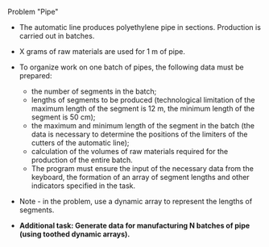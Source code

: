 Problem "Pipe"

- The automatic line produces polyethylene pipe in sections. Production is
  carried out in batches.
- X grams of raw materials are used for 1 m of pipe.
- To organize work on one batch of pipes, the following data must be prepared:

  - the number of segments in the batch;
  - lengths of segments to be produced (technological limitation of the maximum
    length of the segment is 12 m, the minimum length of the segment is 50 cm);
  - the maximum and minimum length of the segment in the batch (the data is
    necessary to determine the positions of the limiters of the cutters of the
    automatic line);
  - calculation of the volumes of raw materials required for the production of
    the entire batch.
  - The program must ensure the input of the necessary data from the keyboard,
    the formation of an array of segment lengths and other indicators specified
    in the task.

- Note - in the problem, use a dynamic array to represent the lengths of
  segments.

- **Additional task: Generate data for manufacturing N batches of pipe (using
  toothed dynamic arrays).**

